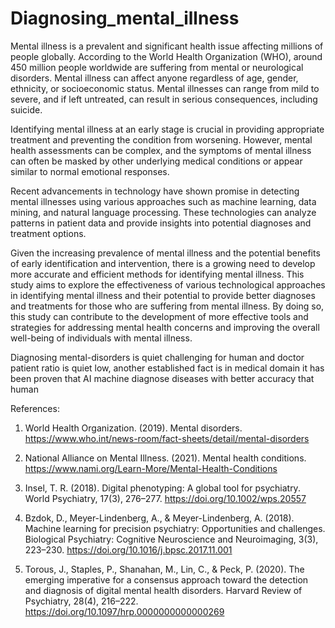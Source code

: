 # Diagnosing_mental_illness

Mental illness is a prevalent and significant health issue affecting millions of people globally. According to the World Health Organization (WHO), around 450 million people worldwide are suffering from mental or neurological disorders. Mental illness can affect anyone regardless of age, gender, ethnicity, or socioeconomic status. Mental illnesses can range from mild to severe, and if left untreated, can result in serious consequences, including suicide.

Identifying mental illness at an early stage is crucial in providing appropriate treatment and preventing the condition from worsening. However, mental health assessments can be complex, and the symptoms of mental illness can often be masked by other underlying medical conditions or appear similar to normal emotional responses.

Recent advancements in technology have shown promise in detecting mental illnesses using various approaches such as machine learning, data mining, and natural language processing. These technologies can analyze patterns in patient data and provide insights into potential diagnoses and treatment options.

Given the increasing prevalence of mental illness and the potential benefits of early identification and intervention, there is a growing need to develop more accurate and efficient methods for identifying mental illness. This study aims to explore the effectiveness of various technological approaches in identifying mental illness and their potential to provide better diagnoses and treatments for those who are suffering from mental illness. By doing so, this study can contribute to the development of more effective tools and strategies for addressing mental health concerns and improving the overall well-being of individuals with mental illness.

Diagnosing mental-disorders is quiet challenging for human and doctor patient ratio is quiet low, another established fact is in medical domain it has been proven that AI machine diagnose diseases with better accuracy that human 


References:

1. World Health Organization. (2019). Mental disorders. https://www.who.int/news-room/fact-sheets/detail/mental-disorders

2. National Alliance on Mental Illness. (2021). Mental health conditions. https://www.nami.org/Learn-More/Mental-Health-Conditions

3. Insel, T. R. (2018). Digital phenotyping: A global tool for psychiatry. World Psychiatry, 17(3), 276–277. https://doi.org/10.1002/wps.20557

4. Bzdok, D., Meyer-Lindenberg, A., & Meyer-Lindenberg, A. (2018). Machine learning for precision psychiatry: Opportunities and challenges. Biological Psychiatry: Cognitive Neuroscience and Neuroimaging, 3(3), 223–230. https://doi.org/10.1016/j.bpsc.2017.11.001

5. Torous, J., Staples, P., Shanahan, M., Lin, C., & Peck, P. (2020). The emerging imperative for a consensus approach toward the detection and diagnosis of digital mental health disorders. Harvard Review of Psychiatry, 28(4), 216–222. https://doi.org/10.1097/hrp.0000000000000269
